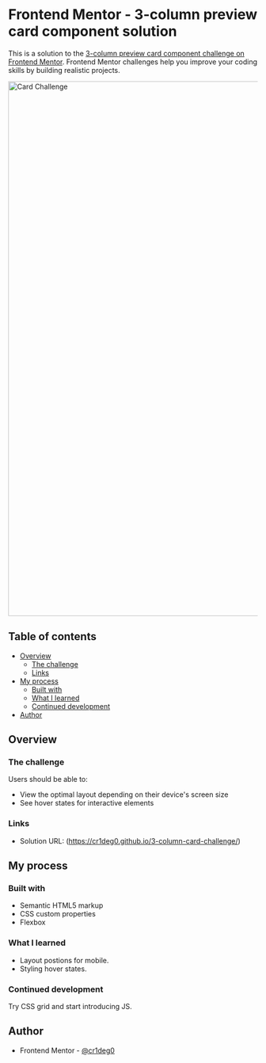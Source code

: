 # Frontend Mentor - 3-column preview card component solution

This is a solution to the [3-column preview card component challenge on Frontend Mentor](https://www.frontendmentor.io/challenges/3column-preview-card-component-pH92eAR2-). Frontend Mentor challenges help you improve your coding skills by building realistic projects. 

<img width="1080" alt="Card Challenge" src="https://github.com/cr1deg0/3-column-card-challenge/assets/86016298/34732f6b-4d5e-4dfa-a469-f837c952ba70">

## Table of contents

- [Overview](#overview)
  - [The challenge](#the-challenge)
  - [Links](#links)
- [My process](#my-process)
  - [Built with](#built-with)
  - [What I learned](#what-i-learned)
  - [Continued development](#continued-development)
- [Author](#author)

## Overview

### The challenge

Users should be able to:

- View the optimal layout depending on their device's screen size
- See hover states for interactive elements

### Links

- Solution URL: (https://cr1deg0.github.io/3-column-card-challenge/)

## My process

### Built with

- Semantic HTML5 markup
- CSS custom properties
- Flexbox

### What I learned

- Layout postions for mobile.
- Styling hover states.

### Continued development

Try CSS grid and start introducing JS.

## Author

- Frontend Mentor - [@cr1deg0](https://www.frontendmentor.io/profile/@cr1deg0)


